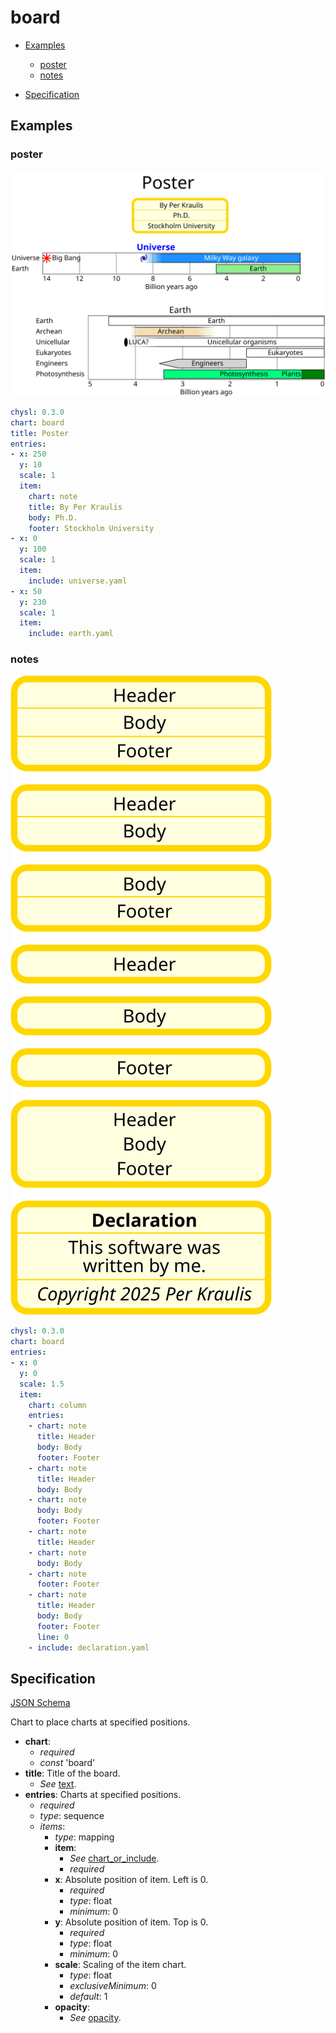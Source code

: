 # board

- [Examples](#examples)
  - [poster](#poster)
  - [notes](#notes)

- [Specification](#specification)

## Examples

### poster

![poster SVG](poster.svg)

```yaml
chysl: 0.3.0
chart: board
title: Poster
entries:
- x: 250
  y: 10
  scale: 1
  item:
    chart: note
    title: By Per Kraulis
    body: Ph.D.
    footer: Stockholm University
- x: 0
  y: 100
  scale: 1
  item:
    include: universe.yaml
- x: 50
  y: 230
  scale: 1
  item:
    include: earth.yaml
```
### notes

![notes SVG](notes.svg)

```yaml
chysl: 0.3.0
chart: board
entries:
- x: 0
  y: 0
  scale: 1.5
  item:
    chart: column
    entries:
    - chart: note
      title: Header
      body: Body
      footer: Footer
    - chart: note
      title: Header
      body: Body
    - chart: note
      body: Body
      footer: Footer
    - chart: note
      title: Header
    - chart: note
      body: Body
    - chart: note
      footer: Footer
    - chart: note
      title: Header
      body: Body
      footer: Footer
      line: 0
    - include: declaration.yaml
```
## Specification

[JSON Schema](board.md)

Chart to place charts at specified positions.

- **chart**:
  - *required*
  - *const* 'board'
- **title**: Title of the board.
  - *See* [text](schema_defs.md#text).
- **entries**: Charts at specified positions.
  - *required*
  - *type*: sequence
  - *items*:
    - *type*: mapping
    - **item**:
      - *See* [chart_or_include](schema_defs.md#chart_or_include).
      - *required*
    - **x**: Absolute position of item. Left is 0.
      - *required*
      - *type*: float
      - *minimum*: 0
    - **y**: Absolute position of item. Top is 0.
      - *required*
      - *type*: float
      - *minimum*: 0
    - **scale**: Scaling of the item chart.
      - *type*: float
      - *exclusiveMinimum*: 0
      - *default*: 1
    - **opacity**:
      - *See* [opacity](schema_defs.md#opacity).

